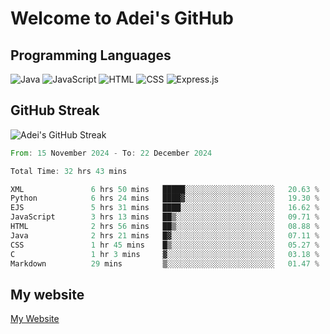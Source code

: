 # Welcome to Adei's GitHub

## Programming Languages
![Java](https://img.shields.io/badge/Java-007396?style=flat-square&logo=java&logoColor=white)
![JavaScript](https://img.shields.io/badge/JavaScript-F7DF1E?style=flat-square&logo=javascript&logoColor=black)
![HTML](https://img.shields.io/badge/HTML-E34F26?style=flat-square&logo=html5&logoColor=white)
![CSS](https://img.shields.io/badge/CSS-1572B6?style=flat-square&logo=css3&logoColor=white)
![Express.js](https://img.shields.io/badge/Express.js-000000?style=flat-square&logo=express&logoColor=white)


## GitHub Streak
![Adei's GitHub Streak](https://github-readme-streak-stats.herokuapp.com/?user=AdeiTamayo&hide_border=true)

<!--START_SECTION:waka-->

```rust
From: 15 November 2024 - To: 22 December 2024

Total Time: 32 hrs 43 mins

XML               6 hrs 50 mins   █████░░░░░░░░░░░░░░░░░░░░   20.63 %
Python            6 hrs 24 mins   ████▓░░░░░░░░░░░░░░░░░░░░   19.30 %
EJS               5 hrs 31 mins   ████░░░░░░░░░░░░░░░░░░░░░   16.62 %
JavaScript        3 hrs 13 mins   ██▒░░░░░░░░░░░░░░░░░░░░░░   09.71 %
HTML              2 hrs 56 mins   ██▒░░░░░░░░░░░░░░░░░░░░░░   08.88 %
Java              2 hrs 21 mins   █▓░░░░░░░░░░░░░░░░░░░░░░░   07.11 %
CSS               1 hr 45 mins    █▒░░░░░░░░░░░░░░░░░░░░░░░   05.27 %
C                 1 hr 3 mins     ▓░░░░░░░░░░░░░░░░░░░░░░░░   03.18 %
Markdown          29 mins         ▒░░░░░░░░░░░░░░░░░░░░░░░░   01.47 %
```

<!--END_SECTION:waka-->

## My website
[My Website](https://adei.eus)


